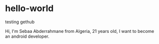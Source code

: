 # hello-world
testing gethub

Hi, I'm Sebaa Abderrahmane from Algeria, 21 years old, I want to become an android developer.
